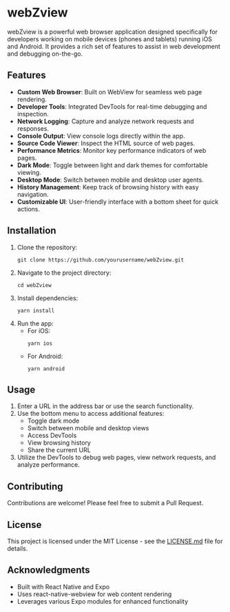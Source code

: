 # webZview

webZview is a powerful web browser application designed specifically for developers working on mobile devices (phones and tablets) running iOS and Android. It provides a rich set of features to assist in web development and debugging on-the-go.

## Features

- **Custom Web Browser**: Built on WebView for seamless web page rendering.
- **Developer Tools**: Integrated DevTools for real-time debugging and inspection.
- **Network Logging**: Capture and analyze network requests and responses.
- **Console Output**: View console logs directly within the app.
- **Source Code Viewer**: Inspect the HTML source of web pages.
- **Performance Metrics**: Monitor key performance indicators of web pages.
- **Dark Mode**: Toggle between light and dark themes for comfortable viewing.
- **Desktop Mode**: Switch between mobile and desktop user agents.
- **History Management**: Keep track of browsing history with easy navigation.
- **Customizable UI**: User-friendly interface with a bottom sheet for quick actions.

## Installation

1. Clone the repository:
   ```
   git clone https://github.com/yourusername/webZview.git
   ```
2. Navigate to the project directory:
   ```
   cd webZview
   ```
3. Install dependencies:
   ```
   yarn install
   ```
4. Run the app:
   - For iOS:
     ```
     yarn ios
     ```
   - For Android:
     ```
     yarn android
     ```

## Usage

1. Enter a URL in the address bar or use the search functionality.
2. Use the bottom menu to access additional features:
   - Toggle dark mode
   - Switch between mobile and desktop views
   - Access DevTools
   - View browsing history
   - Share the current URL
3. Utilize the DevTools to debug web pages, view network requests, and analyze performance.

## Contributing

Contributions are welcome! Please feel free to submit a Pull Request.

## License

This project is licensed under the MIT License - see the [LICENSE.md](LICENSE.md) file for details.

## Acknowledgments

- Built with React Native and Expo
- Uses react-native-webview for web content rendering
- Leverages various Expo modules for enhanced functionality